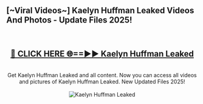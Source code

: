 <h2>[~Viral Videos~] Kaelyn Huffman Leaked Videos And Photos - Update Files 2025!</h2>
<br>
<div align="center">
<h2><a href="https://top-ai-tools.click/QrbHav" rel="nofollow">🔴 CLICK HERE 🌐==►► Kaelyn Huffman Leaked</a></h2>
<br>
Get Kaelyn Huffman Leaked and all content. Now you can access all videos and pictures of Kaelyn Huffman Leaked. New Updated Files 2025!
<br>
<br>
<a href="https://top-ai-tools.click/QrbHav" rel="nofollow" data-target="animated-image.originalLink"><img src="https://i.ibb.co.com/WyWwxjT/player-gif2.gif" alt="Kaelyn Huffman Leaked" style="max-width: 100%; display: inline-block;" data-target="animated-image.originalImage"></a>
</div>
<br>